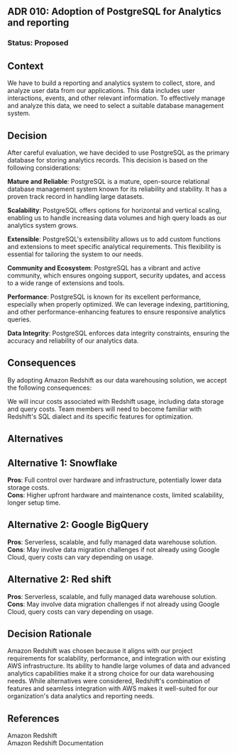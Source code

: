 ## ADR 010: Adoption of PostgreSQL for Analytics and reporting

### Status: Proposed

## Context
We have to build a reporting  and analytics system to collect, store, and analyze user data from our applications. This data includes user interactions, events, and other relevant information. To effectively manage and analyze this data, we need to select a suitable database management system.

## Decision
After careful evaluation, we have decided to use PostgreSQL as the primary database for storing analytics records. This decision is based on the following considerations:

**Mature and Reliable**: PostgreSQL is a mature, open-source relational database management system known for its reliability and stability. It has a proven track record in handling large datasets.

**Scalability**: PostgreSQL offers options for horizontal and vertical scaling, enabling us to handle increasing data volumes and high query loads as our analytics system grows.

**Extensible**: PostgreSQL's extensibility allows us to add custom functions and extensions to meet specific analytical requirements. This flexibility is essential for tailoring the system to our needs.

**Community and Ecosystem**: PostgreSQL has a vibrant and active community, which ensures ongoing support, security updates, and access to a wide range of extensions and tools.

**Performance**: PostgreSQL is known for its excellent performance, especially when properly optimized. We can leverage indexing, partitioning, and other performance-enhancing features to ensure responsive analytics queries.

**Data Integrity**: PostgreSQL enforces data integrity constraints, ensuring the accuracy and reliability of our analytics data.

## Consequences
By adopting Amazon Redshift as our data warehousing solution, we accept the following consequences:

We will incur costs associated with Redshift usage, including data storage and query costs.
Team members will need to become familiar with Redshift's SQL dialect and its specific features for optimization.
## Alternatives
## Alternative 1: Snowflake
**Pros**: Full control over hardware and infrastructure, potentially lower data storage costs.  
**Cons**: Higher upfront hardware and maintenance costs, limited scalability, longer setup time.

## Alternative 2: Google BigQuery
**Pros**: Serverless, scalable, and fully managed data warehouse solution.  
**Cons**: May involve data migration challenges if not already using Google Cloud, query costs can vary depending on usage.

## Alternative 2: Red shift
**Pros**: Serverless, scalable, and fully managed data warehouse solution.  
**Cons**: May involve data migration challenges if not already using Google Cloud, query costs can vary depending on usage.

## Decision Rationale
Amazon Redshift was chosen because it aligns with our project requirements for scalability, performance, and integration with our existing AWS infrastructure. Its ability to handle large volumes of data and advanced analytics capabilities make it a strong choice for our data warehousing needs. While alternatives were considered, Redshift's combination of features and seamless integration with AWS makes it well-suited for our organization's data analytics and reporting needs.

## References
Amazon Redshift  
Amazon Redshift Documentation

